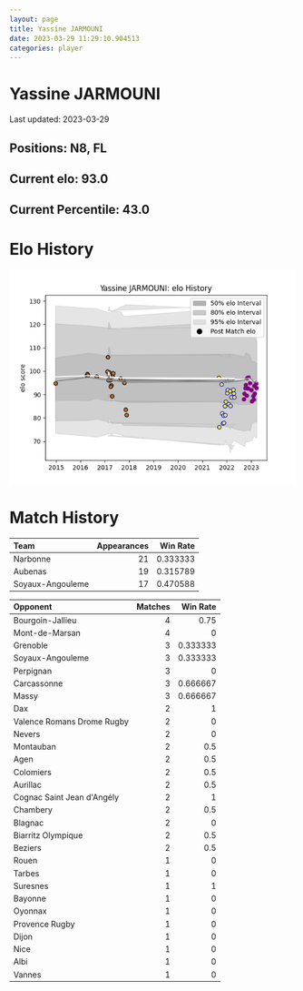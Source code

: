 ```yaml
---  
layout: page  
title: Yassine JARMOUNI  
date: 2023-03-29 11:29:10.904513  
categories: player  
---
```

# Yassine JARMOUNI


Last updated: 2023-03-29
## Positions: N8, FL

## Current elo: 93.0

## Current Percentile: 43.0

# Elo History


![elo history](history_YassineJARMOUNI.png)
# Match History


| Team             |   Appearances |   Win Rate |
|:-----------------|--------------:|-----------:|
| Narbonne         |            21 |   0.333333 |
| Aubenas          |            19 |   0.315789 |
| Soyaux-Angouleme |            17 |   0.470588 |

| Opponent                   |   Matches |   Win Rate |
|:---------------------------|----------:|-----------:|
| Bourgoin-Jallieu           |         4 |   0.75     |
| Mont-de-Marsan             |         4 |   0        |
| Grenoble                   |         3 |   0.333333 |
| Soyaux-Angouleme           |         3 |   0.333333 |
| Perpignan                  |         3 |   0        |
| Carcassonne                |         3 |   0.666667 |
| Massy                      |         3 |   0.666667 |
| Dax                        |         2 |   1        |
| Valence Romans Drome Rugby |         2 |   0        |
| Nevers                     |         2 |   0        |
| Montauban                  |         2 |   0.5      |
| Agen                       |         2 |   0.5      |
| Colomiers                  |         2 |   0.5      |
| Aurillac                   |         2 |   0.5      |
| Cognac Saint Jean d'Angély |         2 |   1        |
| Chambery                   |         2 |   0.5      |
| Blagnac                    |         2 |   0        |
| Biarritz Olympique         |         2 |   0.5      |
| Beziers                    |         2 |   0.5      |
| Rouen                      |         1 |   0        |
| Tarbes                     |         1 |   0        |
| Suresnes                   |         1 |   1        |
| Bayonne                    |         1 |   0        |
| Oyonnax                    |         1 |   0        |
| Provence Rugby             |         1 |   0        |
| Dijon                      |         1 |   0        |
| Nice                       |         1 |   0        |
| Albi                       |         1 |   0        |
| Vannes                     |         1 |   0        |